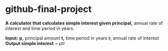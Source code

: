 # github-final-project

**A calculator that calculates simple interest given principal,** annual rate of interest and time period in years.

**Input:**
   **p,** principal amount
   **t,** time period in years
   **r,** annual rate of interest
**Output
   simple interest** = p*t*r
